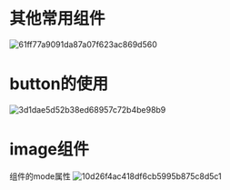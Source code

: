 # 其他常用组件
![61ff77a9091da87a07f623ac869d560](https://user-images.githubusercontent.com/109155319/229434213-200a5b96-36ae-44dc-a7d1-9ac84661f9cb.png)
# button的使用
![3d1dae5d52b38ed68957c72b4be98b9](https://user-images.githubusercontent.com/109155319/229434959-7c7b6e31-630c-4eb8-b5f8-47bf3ddd0b77.png)
# image组件
组件的mode属性
![10d26f4ac418df6cb5995b875c8d5c1](https://user-images.githubusercontent.com/109155319/229440639-7af85408-b366-40fc-9f59-fc8a834862d3.png)

